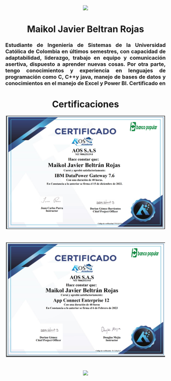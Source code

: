 <div id="header" align="center">
    <img src="https://github.com/maikol520/Ing_maikol1/blob/main/imagnes/20210804_192300.jpg?raw=true" width="200" />
    <h1 align="center">Maikol Javier Beltran Rojas </h1>
    <h3 align="justify">Estudiante   de   Ingeniería   de   Sistemas de la Universidad Católica de Colombia en últimos semestres, con capacidad de adaptabilidad, liderazgo, trabajo en equipo y comunicación asertiva, dispuesto a aprender nuevas cosas. Por otra parte, tengo conocimientos y experiencia   en   lenguajes   de programación como C, C++y java, manejo de bases de datos y conocimientos en el manejo de  Excel y Power BI. Certificado en 
</h3>
    
<h1>Certificaciones</h1>   
    <img src="https://github.com/maikol520/Ing_maik/blob/main/imagnes/Captura%20de%20pantalla%20(159).png" width="500" />
    <h1></h1>
    <img src="https://github.com/maikol520/Ing_maik/blob/main/imagnes/Captura%20de%20pantalla%20(160).png?" width="500" />
    <h1></h1>
    <img src="hhttps://github.com/maikol520/Ing_maik/blob/main/imagnes/Captura%20de%20pantalla%20(161).png?" width="500" />
    

</div>
